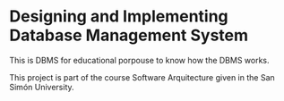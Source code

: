 # Designing and Implementing Database Management System
This is DBMS for educational porpouse to know how the DBMS works.

This project is part of the course Software Arquitecture given in the San Simón University.
